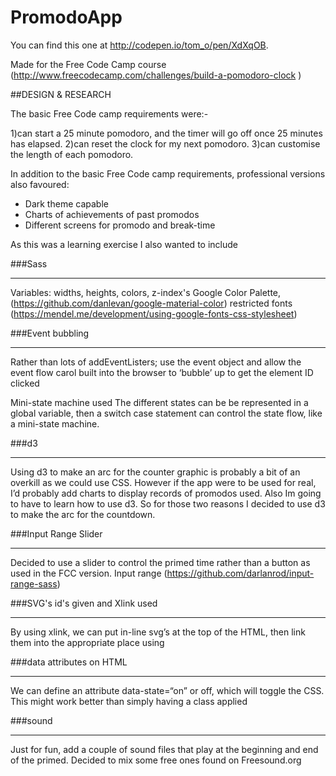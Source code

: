 # PromodoApp

You can find this one at http://codepen.io/tom_o/pen/XdXqOB.

Made for the Free Code Camp course (http://www.freecodecamp.com/challenges/build-a-pomodoro-clock )

##DESIGN & RESEARCH

The basic Free Code camp requirements were:-

1)can start a 25 minute pomodoro, and the timer will go off once 25 minutes has elapsed.
2)can reset the clock for my next pomodoro.
3)can customise the length of each pomodoro.

In addition to the basic Free Code camp requirements, 
professional versions also favoured:

* Dark theme capable
* Charts of achievements of past promodos
* Different screens for promodo and break-time


As this was a learning exercise I also wanted to include

###Sass
*****

Variables: widths, heights, colors, z-index's
Google Color Palette, (https://github.com/danlevan/google-material-color) restricted fonts (https://mendel.me/development/using-google-fonts-css-stylesheet)



###Event  bubbling
***************
Rather than lots of addEventListers; use the event object and allow the event flow carol built into the browser to ‘bubble’ up to get the element ID clicked

Mini-state machine used
The different states can be be represented in a global variable, then a switch case statement can control the state flow, like a mini-state machine.

###d3
******
Using d3 to make an arc for the counter graphic is probably a bit of an overkill as we could use CSS. However if the app were to be used for real, I’d probably add charts to display records of promodos used. Also Im going to have to learn how to use d3.
So for those two reasons I decided to use d3 to make the arc for the countdown.


###Input Range Slider
******************
Decided to use a slider to control the primed time rather than 
a button as used in the FCC version.
Input range (https://github.com/darlanrod/input-range-sass)


###SVG's id's given and Xlink used
*******************************
By using xlink, we can put in-line svg’s at the top of the HTML, then link them into the appropriate place using <use id=“the_link_id”> 

###data attributes on HTML
***********************
We can define an attribute data-state=“on” or off, which will toggle the CSS. This might work better than simply having a class applied

###sound
*******
Just for fun, add a couple of sound files that play at the beginning and end of the primed. Decided to mix some free ones found on Freesound.org

